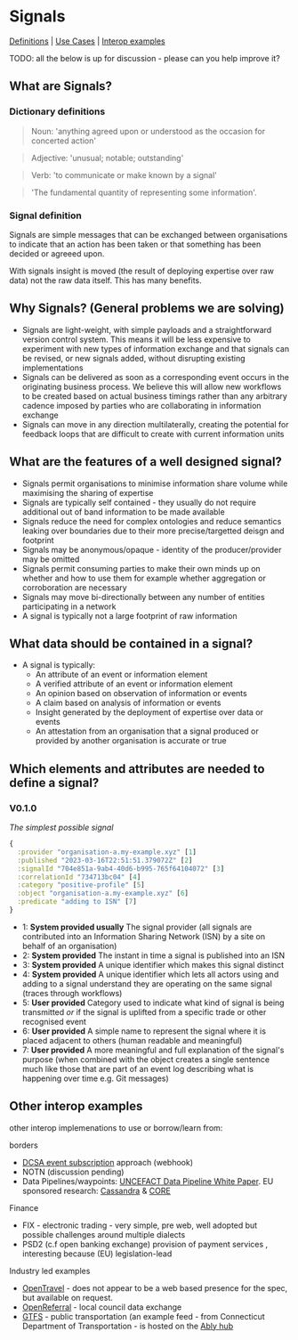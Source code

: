 # Signals
[Definitions](#definitions) |
[Use Cases](#use-cases) |
[Interop examples](#other-interop-examples)

TODO:  all the below is up for discussion - please can you help improve it?

## What are Signals?

### Dictionary definitions

> Noun: 'anything agreed upon or understood as the occasion for concerted action'

> Adjective: 'unusual; notable; outstanding'

> Verb: 'to communicate or make known by a signal'

> 'The fundamental quantity of representing some information'.

### Signal definition

Signals are simple messages that can be exchanged between organisations to indicate that an action has been taken or that something has been decided or agreeed upon.

With signals insight is moved (the result of deploying expertise over raw data) not the raw data itself. This has many benefits.

## Why Signals? (General problems we are solving)

* Signals are light-weight, with simple payloads and a straightforward version control system. This means it will be less expensive to experiment with new types of information exchange and that signals can be revised, or new signals added, without disrupting existing implementations 
* Signals can be delivered as soon as a corresponding event occurs in the originating business process.  We believe this will allow new workflows to be created based on actual business timings rather than any arbitrary cadence imposed by parties who are collaborating in information exchange
* Signals can move in any direction multilaterally, creating the potential for feedback loops that are difficult to create with current information units

## What are the features of a well designed signal?
- Signals permit organisations to minimise information share volume while maximising the sharing of expertise
- Signals are typically self contained - they usually do not require additional out of band information to be made available
- Signals reduce the need for complex ontologies and reduce semantics leaking over boundaries due to their more precise/targetted deisgn and footprint
- Signals may be anonymous/opaque - identity of the producer/provider may be omitted
- Signals permit consuming parties to make their own minds up on whether and how to use them for example whether aggregation or corroboration are necessary
- Signals may move bi-directionally between any number of entities participating in a network
- A signal is typically not a large footprint of raw information

## What data should be contained in a signal?
- A signal is typically:
  - An attribute of an event or information element
  - A verified attribute of an event or information element
  - An opinion based on observation of information or events
  - A claim based on analysis of information or events
  - Insight generated by the deployment of expertise over data or events
  - An attestation from an organisation that a signal produced or provided by another organisation is accurate or true

## Which elements and attributes are needed to define a signal?

### V0.1.0

*The simplest possible signal*

```clojure
{
  :provider "organisation-a.my-example.xyz" [1]
  :published "2023-03-16T22:51:51.379072Z" [2]
  :signalId "704e851a-9ab4-40d6-b995-765f64104072" [3]
  :correlationId "734713bc04" [4]
  :category "positive-profile" [5]
  :object "organisation-a.my-example.xyz" [6]
  :predicate "adding to ISN" [7]
}
```

- 1: **System provided usually** The signal provider (all signals are contributed into an Information Sharing Network (ISN) by a site on behalf of an organisation)
- 2: **System provided** The instant in time a signal is published into an ISN
- 3: **System provided** A unique identifier which makes this signal distinct
- 4: **System provided** A unique identifier which lets all actors using and adding to a signal understand they are operating on the same signal (traces through workflows)
- 5: **User provided** Category used to indicate what kind of signal is being transmitted _or_ if the signal is uplifted from a specific trade or other recognised event
- 6: **User provided** A simple name to represent the signal where it is placed adjacent to others (human readable and meaningful)
- 7: **User provided** A more meaningful and full explanation of the signal's purpose (when combined with the object creates a single sentence much like those that are part of an event log describing what is happening over time e.g. Git messages)

## Other interop examples
other interop implemenations to use or borrow/learn from:

borders
* [DCSA event subscription](https://app.swaggerhub.com/apis/dcsaorg/DCSA_EBL/2.0.0-Beta-2#/Shipping%20Instructions/get_v2_shipping_instructions__shippingInstructionReference_) approach (webhook)  
* NOTN (discussion pending)
* Data Pipelines/waypoints:  [UNCEFACT Data Pipeline White Paper](https://unece.org/fileadmin/DAM/cefact/GuidanceMaterials/WhitePaperDataPipeline_Eng.pdf).  EU sponsored research: [Cassandra](https://cordis.europa.eu/project/id/261795) & [CORE](http://www.coreproject.eu/resources.aspx?filter=6073)

Finance
* FIX - electronic trading  - very simple, pre web, well adopted but possible challenges around multiple dialects
* PSD2 (c.f open banking exchange)  provision of payment services , interesting because (EU) legislation-lead

Industry led examples
* [OpenTravel](https://opentravel.org/) - does not appear to be a web based presence for the spec, but available on request.
* [OpenReferral](https://openreferraluk.org/about-standard) - local council data exchange 
* [GTFS](https://github.com/google/transit/tree/master/gtfs-realtime/spec/en) - public transportation (an example feed - from Connecticut Department of Transportation - is hosted on the [Ably hub](https://ably.com/hub/cttransit/gtfsr)
